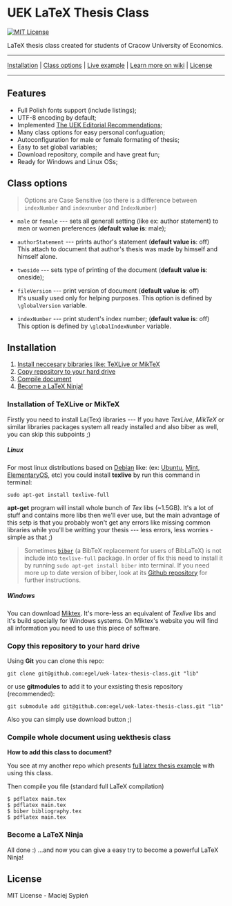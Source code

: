 # UEK LaTeX Thesis Class
[![MIT License](http://img.shields.io/badge/license-MIT-yellowgreen.svg)](https://github.com/egel/uek-latex-thesis-class/blob/master/LICENSE)

LaTeX thesis class created for students of Cracow University of Economics.

***
[Installation](#installation) | [Class options](#class-options) | [Live example](https://www.sharelatex.com/project/548b548ddbb91e9c7f2351d6) | [Learn more on wiki](https://github.com/egel/uek-latex-thesis-class/wiki) | [License](#license)
***

## Features

  - Full Polish fonts support (include listings);
  - UTF-8 encoding by default;
  - Implemented [The UEK Editorial Recommendations](https://github.com/egel/uek-latex-thesis-class/wiki/The-Editorial-Recommendations);
  - Many class options for easy personal confuguation;
  - Autoconfiguration for male or female formating of thesis;
  - Easy to set global variables;
  - Download repository, compile and have great fun;
  - Ready for Windows and Linux OSs;


## Class options

> Options are Case Sensitive (so there is a difference between `indexNumber` and `indexnumber` and `IndexNumber`)

  - `male` or `female` --- sets all generall setting (like ex: author statement) to men or women preferences (**default value is**: male);

  - `authorStatement` --- prints author's statement (**default value is**: off) <br/>This attach to document that author's thesis was made by himself and himself alone.

  - `twoside` --- sets type of printing of the document (**default value is**: oneside);

  - `fileVersion` --- print version of document (**default value is**: off) <br/>It's usually used only for helping purposes. This option is defined by `\globalVersion` variable.

  - `indexNumber` --- print student's index number; (**default value is**: off) <br/>This option is defined by `\globalIndexNumber` variable.


## Installation

1. [Install neccesary bibraries like: TeXLive or MikTeX](#installation-of-texlive-or-miktex)
2. [Copy repository to your hard drive](#copy-this-repository-to-your-hard-drive)
3. [Compile document](#compile-whole-document-using-uekthesis-class)
3. [Become a LaTeX Ninja!](#become-a-latex-ninja)

### Installation of TeXLive or MikTeX
Firstly you need to install La(Tex) libraries --- If you have *TexLive*, *MikTeX* or similar libraries packages system all ready installed and also biber as well, you can skip this subpoints ;)

##### Linux
For most linux distributions based on [Debian](https://www.debian.org/) like: (ex: [Ubuntu](http://www.ubuntu.com/), [Mint](http://www.linuxmint.com/), [ElementaryOS](http://elementaryos.org/), etc) you could install **texlive** by run this command in terminal:

    sudo apt-get install texlive-full

**apt-get** program will install whole bunch of *Tex* libs (~1.5GB). It's a lot of stuff and contains more libs then we'll ever use, but the main advantage of this setp is that you probably won't get any errors like missing common libraries while you'll be writting your thesis --- less errors, less worries - simple as that ;)

> Sometimes [`biber`](http://biblatex-biber.sourceforge.net/) (a BibTeX replacement for users of BibLaTeX) is not include into `texlive-full` package. In order of fix this need to install it by running `sudo apt-get install biber` into terminal. If you need more up to date version of biber, look at its [Github repository](https://github.com/plk/biber) for further instructions.

##### Windows
You can download [Miktex](http://miktex.org/). It's more-less an equivalent of *Texlive* libs and it's build specially for Windows systems. On Miktex's website you will find all information you need to use this piece of software.

### Copy this repository to your hard drive

Using **Git** you can clone this repo:

    git clone git@github.com:egel/uek-latex-thesis-class.git "lib"

or use **gitmodules** to add it to your exsisting thesis repository (recommended):

    git submodule add git@github.com:egel/uek-latex-thesis-class.git "lib"

Also you can simply use download button ;)

### Compile whole document using uekthesis class

**How to add this class to document?**

You see at my another repo which presents [full latex thesis example](https://github.com/egel/latex-thesis-example) with using this class.

Then compile you file (standard full LaTeX compilation)

    $ pdflatex main.tex
    $ pdflatex main.tex
    $ biber bibliography.tex
    $ pdflatex main.tex

### Become a LaTeX Ninja
All done :)  ...and now you can give a easy try to become a powerful LaTeX Ninja!


## License
MIT License - Maciej Sypień
